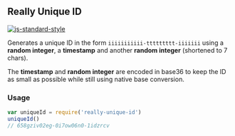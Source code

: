Really Unique ID
----------------

[![js-standard-style](https://cdn.rawgit.com/feross/standard/master/badge.svg)](https://github.com/feross/standard)

Generates a unique ID in the form `iiiiiiiiiii-ttttttttt-iiiiiii` using a __random integer__, a __timestamp__ and another __random integer__ (shortened to 7 chars).

The __timestamp__ and __random integer__ are encoded in base36 to keep the ID as small as possible while still using native base conversion.

### Usage

```javascript
var uniqueId = require('really-unique-id')
uniqueId()
// 658gziv02eg-0i7ow06n0-1idzrcv
```
